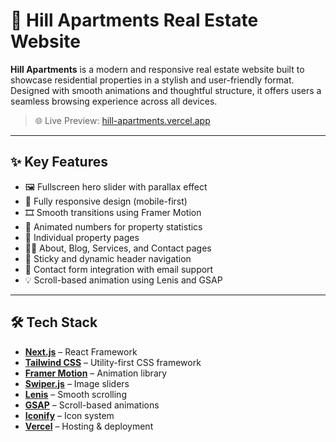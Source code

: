 # 🏢 Hill Apartments Real Estate Website

**Hill Apartments** is a modern and responsive real estate website built to showcase residential properties in a stylish and user-friendly format. Designed with smooth animations and thoughtful structure, it offers users a seamless browsing experience across all devices.

> 🌐 Live Preview: [hill-apartments.vercel.app](https://hill-apartments.vercel.app)

---

## ✨ Key Features

- 🖼️ Fullscreen hero slider with parallax effect
- 📱 Fully responsive design (mobile-first)
- 🎞️ Smooth transitions using Framer Motion
- 🔢 Animated numbers for property statistics
- 📄 Individual property pages
- 🧑‍💼 About, Blog, Services, and Contact pages
- 🧭 Sticky and dynamic header navigation
- 📩 Contact form integration with email support
- 💡 Scroll-based animation using Lenis and GSAP

---

## 🛠 Tech Stack

- **[Next.js](https://nextjs.org/)** – React Framework
- **[Tailwind CSS](https://tailwindcss.com/)** – Utility-first CSS framework
- **[Framer Motion](https://www.framer.com/motion/)** – Animation library
- **[Swiper.js](https://swiperjs.com/)** – Image sliders
- **[Lenis](https://lenis.studiofreight.com/)** – Smooth scrolling
- **[GSAP](https://gsap.com/)** – Scroll-based animations
- **[Iconify](https://iconify.design/)** – Icon system
- **[Vercel](https://vercel.com/)** – Hosting & deployment

